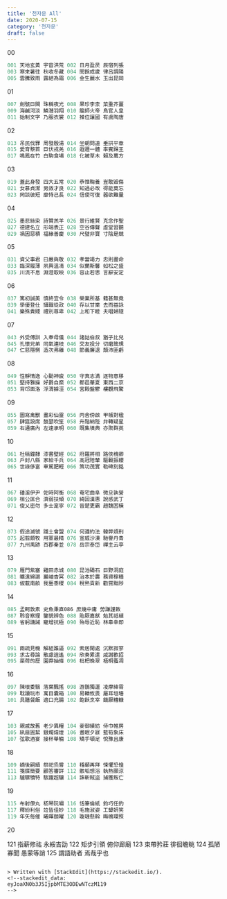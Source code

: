 ```yaml
---
title: '천자문 All'
date: 2020-07-15
category: '천자문'
draft: false
---
```

00
```js
001 天地玄黃 宇宙洪荒 002 日月盈昃 辰宿列張
003 寒來暑往 秋收冬藏 004 閏餘成歲 律呂調陽 
005 雲騰致雨 露結為霜 006 金生麗水 玉出昆岡 
```
01
```js
007 劍號巨闕 珠稱夜光 008 果珍李柰 菜重芥薑 
009 海鹹河淡 鱗潛羽翔 010 龍師火帝 鳥官人皇 
011 始制文字 乃服衣裳 012 推位讓國 有虞陶唐 
```
02
```js
013 吊民伐罪 周發殷湯 014 坐朝問道 垂拱平章 
015 愛育黎首 臣伏戎羌 016 遐邇一體 率賓歸王 
017 鳴鳳在竹 白駒食場 018 化被草木 賴及萬方 
```
03
```js
019 蓋此身發 四大五常 020 恭惟鞠養 豈敢毀傷 
021 女慕貞潔 男效才良 022 知過必改 得能莫忘 
023 罔談彼短 靡恃己長 024 信使可復 器欲難量 
```
04
```js
025 墨悲絲染 詩贊羔羊 026 景行維賢 克念作聖 
027 德建名立 形端表正 028 空谷傳聲 虛堂習聽 
029 禍因惡積 福緣善慶 030 尺璧非寶 寸陰是競 
```
05
```js
031 資父事君 曰嚴與敬 032 孝當竭力 忠則盡命
033 臨深履薄 夙興溫凊 034 似蘭斯馨 如松之盛 
035 川流不息 淵澄取映 036 容止若思 言辭安定 
```
06
```js
037 篤初誠美 慎終宜令 038 榮業所基 籍甚無竟 
039 學優登仕 攝職從政 040 存以甘棠 去而益詠 
041 樂殊貴賤 禮別尊卑 042 上和下睦 夫唱婦隨 
```
07
```js
043 外受傅訓 入奉母儀 044 諸姑伯叔 猶子比兒 
045 孔懷兄弟 同氣連枝 046 交友投分 切磨箴規 
047 仁慈隱惻 造次弗離 048 節義廉退 顛沛匪虧 
```
08
```js
049 性靜情逸 心動神疲 050 守真志滿 逐物意移
051 堅持雅操 好爵自縻 052 都邑華夏 東西二京 
053 背邙面洛 浮渭據涇 054 宮殿盤鬱 樓觀飛驚
```
09
```js
055 圖寫禽獸 畫彩仙靈 056 丙舍傍啟 甲帳對楹 
057 肆筵設席 鼓瑟吹笙 058 升階納陛 弁轉疑星 
059 右通廣內 左達承明 060 既集墳典 亦聚群英
```
10
```js
061 杜稿鐘隸 漆書壁經 062 府羅將相 路俠槐卿 
063 戶封八縣 家給千兵 064 高冠陪輦 驅轂振纓 
065 世祿侈富 車駕肥輕 066 策功茂實 勒碑刻銘
```
11
```js
067 磻溪伊尹 佐時阿衡 068 奄宅曲阜 微旦孰營 
069 桓公匡合 濟弱扶傾 070 綺回漢惠 說感武丁 
071 俊乂密勿 多士寔寧 072 晉楚更霸 趙魏困橫 
```
12
```js
073 假途滅虢 踐土會盟 074 何遵約法 韓弊煩刑
075 起翦頗牧 用軍最精 076 宣威沙漠 馳譽丹青 
077 九州禹跡 百郡秦並 078 岳宗泰岱 禪主云亭 
```
13
```js
079 雁門紫塞 雞田赤城 080 昆池碣石 巨野洞庭 
081 曠遠綿邈 巖岫杳冥 082 治本於農 務資稼穡
083 俶載南畝 我藝黍稷 084 稅熟貢新 勸賞黜陟 
```
14
```js
085 孟軻敦素 史魚秉直086 庶幾中庸 勞謙謹敕 
087 聆音察理 鑒貌辨色 088 貽厥嘉猷 勉其祗植 
089 省躬譏誡 寵增抗極 090 殆辱近恥 林皋幸即 
```
15
```js
091 兩疏見機 解組誰逼 092 索居閑處 沉默寂寥
093 求古尋論 散慮逍遙 094 欣奏累遣 戚謝歡招 
095 渠荷的歷 園莽抽條 096 枇杷晚翠 梧桐蚤凋
```
16
```js
097 陳根委翳 落葉飄搖 098 游鵾獨運 凌摩絳霄 
099 耽讀玩市 寓目囊箱 100 易輶攸畏 屬耳垣墻 
101 具膳餐飯 適口充腸 102 飽飫烹宰 饑厭糟糠
```
17
```js
103 親戚故舊 老少異糧 104 妾御績紡 侍巾帷房
105 紈扇圓絜 銀燭煒煌 106 晝眠夕寐 藍筍象床 
107 弦歌酒宴 接杯舉觴 108 矯手頓足 悅豫且康 
```
18
```js
109 嫡後嗣續 祭祀烝嘗 110 稽顙再拜 悚懼恐惶 
111 箋牒簡要 顧答審詳 112 骸垢想浴 執熱願涼 
113 驢騾犢特 駭躍超驤 114 誅斬賊盜 捕獲叛亡 
```
19
```js
115 布射僚丸 嵇琴阮嘯 116 恬筆倫紙 鈞巧任釣 
117 釋紛利俗 竝皆佳妙 118 毛施淑姿 工顰妍笑 
119 年矢每催 曦暉朗曜 120 璇璣懸斡 晦魄環照
```
20

121 指薪修祜 永綏吉劭 122 矩步引領 俯仰廊廟 
123 束帶矜莊 徘徊瞻眺 124 孤陋寡聞 愚蒙等誚 
125 謂語助者 焉哉乎也
```

> Written with [StackEdit](https://stackedit.io/).
<!--stackedit_data:
eyJoaXN0b3J5IjpbMTE3ODEwNTczM119
-->